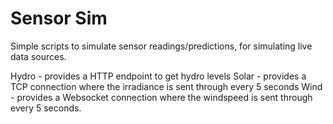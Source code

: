 # Sensor Sim

Simple scripts to simulate sensor readings/predictions, for simulating live data sources.

Hydro - provides a HTTP endpoint to get hydro levels
Solar - provides a TCP connection where the irradiance is sent through every 5 seconds
Wind - provides a Websocket connection where the windspeed is sent through every 5 seconds.